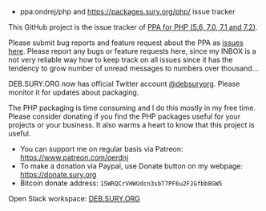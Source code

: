 * ppa:ondrej/php and https://packages.sury.org/php/ issue tracker

This GitHub project is the issue tracker of [PPA for PHP (5.6, 7.0, 7.1 and 7.2)](https://launchpad.net/~ondrej/+archive/ubuntu/php).

Please submit bug reports and feature request about the PPA as [issues here](https://github.com/oerdnj/deb.sury.org/issues).   Please report any bugs or feature requests here, since my INBOX is a not very reliable way how to keep track on all issues since it has the tendency to grow number of unread messages to numbers over thousand...

DEB.SURY.ORG now has official Twitter account [@debsuryorg](https://twitter.com/debsuryorg).  Please monitor it for updates about packaging.

The PHP packaging is time consuming and I do this mostly in my free time. Please consider donating if you find the PHP packages useful for your projects or your business. It also warms a heart to know that this project is useful.

* You can support me on regular basis via Patreon: https://www.patreon.com/oerdnj
* To make a donation via Paypal, use Donate button on my webpage: https://donate.sury.org
* Bitcoin donate address: `15WRQCrVHWUdcn3sbT7PF6u2FJGfbb8GW5`

Open Slack workspace: [DEB.SURY.ORG](https://join.slack.com/t/debsuryorg/shared_invite/enQtNDUzMDY2MDc5MDkzLWJmN2VlNWZlMjZmZTgwMDA0YjEwNTA1ZWY0YTgyNGM3OTVlNzlmZWNjNTgxZTlmMDMzY2FiZTk0ODFkZmY2NmU)
